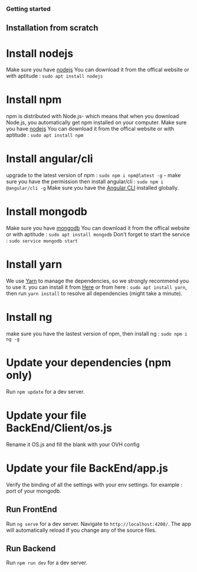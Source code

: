 ### Getting started

## Installation from scratch

# Install nodejs

Make sure you have [nodejs](https://nodejs.org/en/)
You can download it from the offical website or with aptitude : `sudo apt install nodejs`

# Install npm

npm is distributed with Node.js- which means that when you download Node.js, you automatically get npm installed on your computer.
Make sure you have [nodejs](https://nodejs.org/en/)
You can download it from the offical website or with aptitude : `sudo apt install npm`

# Install angular/cli

upgrade to the latest version of npm :  `sudo npm i npm@latest -g` - make sure you have the permission
then install angular/cli : `sudo npm i @angular/cli -g`
Make sure you have the [Angular CLI](https://github.com/angular/angular-cli#installation) installed globally.

# Install mongodb

Make sure you have [mongodb](https://www.mongodb.com/download-center/community)
You can download it from the offical website or with aptitude : `sudo apt install mongodb`
Don't forget to start the service : `sudo service mongodb start`

# Install yarn

We use [Yarn](https://yarnpkg.com) to manage the dependencies, so we strongly recommend you to use it. you can install it from [Here](https://yarnpkg.com/en/docs/install) or from here : `sudo apt install yarn`, then run `yarn install` to resolve all dependencies (might take a minute).

# Install ng

make sure you have the lastest version of npm,
then install ng : `sudo npm i ng -g`

# Update your dependencies (npm only)

Run `npm update` for a dev server.

# Update your file BackEnd/Client/os.js

Rename it OS.js and fill the blank with your OVH config

# Update your file BackEnd/app.js

Verify the binding of all the settings with your env settings.
for example : port of your mongodb.

## Run FrontEnd

Run `ng serve` for a dev server.
Navigate to `http://localhost:4200/`. The app will automatically reload if you change any of the source files.

## Run Backend

Run `npm run dev` for a dev server.
